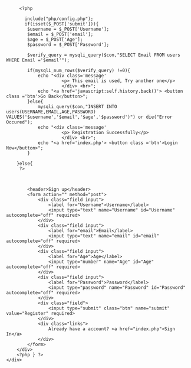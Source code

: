 <!DOCTYPE html>
<html lang="en">
<head>
    <meta charset="UTF-8">
    <meta name="viewport" content="width=device-width, initial-scale=1.0">
    <link rel="stylesheet" href="Style.css">
    <title>Sign up</title>
</head>
<body>
    <div class="container">
        <div class="box form-box">

         <?php
           
           include("php/config.php");
           if(isset($_POST['submit'])){
            $username = $_POST['Username'];
            $email = $_POST['email'];
            $age = $_POST['Age'];
            $password = $_POST['Password'];
           
            $verify_query = mysqli_query($con,"SELECT Email FROM users WHERE Email ='$email'");

            if(mysqli_num_rows($verify_query) !=0){
                echo "<div class='message'
                         <p> This email is used, Try another one</p>
                         </div> <br>";
                echo "<a href='javascript:self.history.back()'> <button class ='btn'>Go Back</button>";
            }else{
                mysqli_query($con,"INSERT INTO users(USERNAME,EMAIL,AGE,PASSWORD) VALUES('$username','$email','$age','$password')") or die("Error Occured");
                echo "<div class='message'
                         <p> Registration Successfully</p>
                         </div> <br>";
                echo "<a href='index.php'> <button class ='btn'>Login Now</button>";
            }
            
        }else{
         ?>



            <header>Sign up</header>
            <form action="" method="post">
                <div class="field input">
                    <label for="Username">Username</label>
                    <input type="text" name="Username" id="Username" autocomplete="off" required>
                </div>
                <div class="field input">
                    <label for="email">Email</label>
                    <input type="text" name="email" id="email" autocomplete="off" required>
                </div>
                <div class="field input">
                    <label for="Age">Age</label>
                    <input type="number" name="Age" id="Age" autocomplete="off" required>
                </div>
                <div class="field input">
                    <label for="Password">Password</label>
                    <input type="password" name="Password" id="Password" autocomplete="off" required>
                </div>
                <div class="field">
                    <input type="submit" class="btn" name="submit" value="Register" required>
                </div>
                <div class="links">
                    Already have a account? <a href="index.php">Sign In</a>
                </div>
            </form>
        </div>
        <?php } ?>
    </div>
</script>
</body>
</html>
